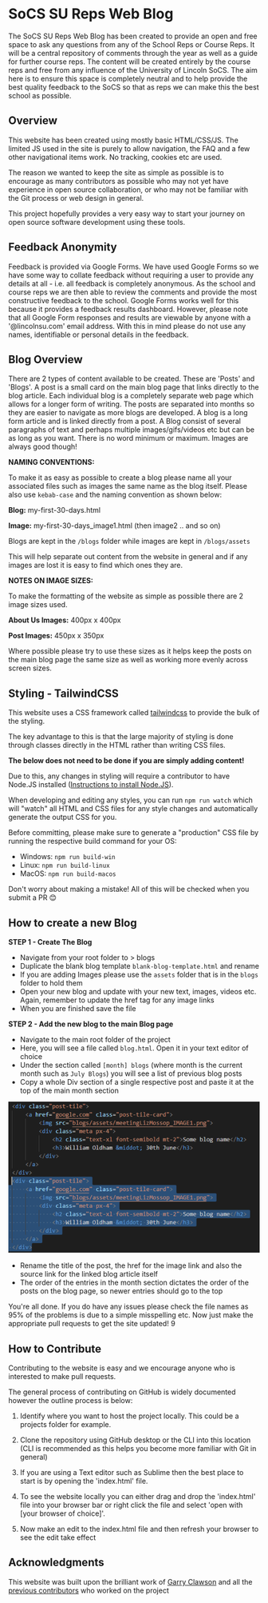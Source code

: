 # SoCS SU Reps Web Blog

The SoCS SU Reps Web Blog has been created to provide an open and free space to ask any questions from any of the School Reps or Course Reps. It will be a central repository of comments through the year as well as a guide for further course reps. The content will be created entirely by the course reps and free from any influence of the University of Lincoln SoCS. The aim here is to ensure this space is completely neutral and to help provide the best quality feedback to the SoCS so that as reps we can make this the best school as possible. 

## Overview

This website has been created using mostly basic HTML/CSS/JS. The limited JS used in the site is purely to allow navigation, the FAQ and a few other navigational items work. No tracking, cookies etc are used. 

The reason we wanted to keep the site as simple as possible is to encourage as many contributors as possible who may not yet have experience in open source collaboration, or who may not be familiar with the Git process or web design in general. 

This project hopefully provides a very easy way to start your journey on open source software development using these tools. 

## Feedback Anonymity

Feedback is provided via Google Forms. We have used Google Forms so we have some way to collate feedback without requiring a user to provide any details at all - i.e. all feedback is completely anonymous. As the school and course reps we are then able to review the comments and provide the most constructive feedback to the school. Google Forms works well for this because it provides a feedback results dashboard. However, please note that all Google Form responses and results are viewable by anyone with a '@lincolnsu.com' email address. With this in mind please do not use any names, identifiable or personal details in the feedback.  

## Blog Overview

There are 2 types of content available to be created. These are 'Posts' and 'Blogs'. A post is a small card on the main blog page that links directly to the blog article. Each individual blog is a completely separate web page which allows for a longer form of writing. The posts are separated into months so they are easier to navigate as more blogs are developed. A blog is a long form article and is linked directly from a post. A Blog consist of several paragraphs of text and perhaps multiple images/gifs/videos etc but can be as long as you want. There is no word minimum or maximum. Images are always good though!

**NAMING CONVENTIONS:**

To make it as easy as possible to create a blog please name all your associated files such as images the same name as the blog itself. Please also use `kebab-case` and the naming convention as shown below:

**Blog:**   my-first-30-days.html

**Image:**   my-first-30-days_image1.html (then image2 .. and so on)

Blogs are kept in the `/blogs` folder while images are kept in `/blogs/assets`

This will help separate out content from the website in general and if any images are lost it is easy to find which ones they are.

**NOTES ON IMAGE SIZES:**

To make the formatting of the website as simple as possible there are 2 image sizes used. 

**About Us Images:** 	400px x 400px

**Post Images:** 		450px x 350px

Where possible please try to use these sizes as it helps keep the posts on the main blog page the same size as well as working more evenly across screen sizes.

## Styling - TailwindCSS
This website uses a CSS framework called [tailwindcss](https://tailwindcss.com/) to provide the bulk of the styling. 

The key advantage to this is that the large majority of styling is done through classes directly in the HTML rather than writing CSS files. 

**The below does not need to be done if you are simply adding content!**

Due to this, any changes in styling will require a contributor to have Node.JS installed ([Instructions to install Node.JS](https://docs.npmjs.com/downloading-and-installing-node-js-and-npm)).

When developing and editing any styles, you can run `npm run watch` which will "watch" all HTML and CSS files for any style changes and automatically generate the output CSS for you.

Before committing, please make sure to generate a "production" CSS file by running the respective build command for your OS:
 - Windows: `npm run build-win`
 - Linux: `npm run build-linux`
 - MacOS: `npm run build-macos`

Don't worry about making a mistake! All of this will be checked when you submit a PR 😊

## How to create a new Blog

**STEP 1 - Create The Blog**

- Navigate from your root folder to > blogs
- Duplicate the blank blog template `blank-blog-template.html` and rename
- If you are adding Images please use the `assets` folder that is in the `blogs` folder to hold them
- Open your new blog and update with your new text, images, videos etc. Again, remember to update the href tag for any image links
- When you are finished save the file

**STEP 2 - Add the new blog to the main Blog page**

- Navigate to the main root folder of the project
- Here, you will see a file called `blog.html`. Open it in your text editor of choice
- Under the section called `[month] blogs` (where month is the current month such as `July Blogs`) you will see a list of previous blog posts
- Copy a whole Div section of a single respective post and paste it at the top of the main month section

<p align="center"><img src="assets/blogsection.png"></p>

- Rename the title of the post, the href for the image link and also the source link for the linked blog article itself
- The order of the entries in the month section dictates the order of the posts on the blog page, so newer entries should go to the top

You're all done. If you do have any issues please check the file names as 95% of the problems is due to a simple misspelling etc. Now just make the appropriate pull requests to get the site updated! 9

## How to Contribute

Contributing to the website is easy and we encourage anyone who is interested to make pull requests. 

The general process of contributing on GitHub is widely documented however the outline process is below:

1. Identify where you want to host the project locally. This could be a projects folder for example. 

1. Clone the repository using GitHub desktop or the CLI into this location (CLI is recommended as this helps you become more familiar with Git in general)

1. If you are using a Text editor such as Sublime then the best place to start is by opening the 'index.html' file.

1. To see the website locally you can either drag and drop the 'index.html' file into your browser bar or right click the file and select 'open with [your browser of choice]'.

1. Now make an edit to the index.html file and then refresh your browser to see the edit take effect

## Acknowledgments

This website was built upon the brilliant work of [Garry Clawson](https://github.com/garry-clawson) and all the [previous contributors](https://github.com/socsreps/socsreps.github.io/graphs/contributors) who worked on the project


